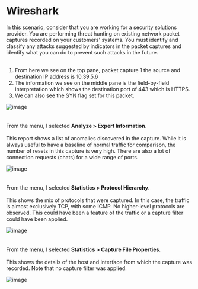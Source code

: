 # Wireshark

In this scenario, consider that you are working for a security solutions provider. You are performing threat hunting on existing network packet captures recorded on your customers' systems. You must identify and classify any attacks suggested by indicators in the packet captures and identify what you can do to prevent such attacks in the future.
<br>
<br>
1. From here we see on the top pane, packet capture 1 the source and destination IP address is 10.39.5.6
2. The information we see on the middle pane is the field-by-field interpretation which shows the destination port of 443 which is HTTPS. 
3. We can also see the SYN flag set for this packet. 

![image](https://github.com/itzyezz/Wireshark/assets/105263523/f2a7eab2-7df5-4d39-83f2-e10f959802e7)
<br>
<br>
<br>
From the menu, I selected **Analyze > Expert Information**.
<br>
<br>
This report shows a list of anomalies discovered in the capture. While it is always useful to have a baseline of normal traffic for comparison, the number of resets in this capture is very high. There are also a lot of connection requests (chats) for a wide range of ports.

![image](https://github.com/itzyezz/Wireshark/assets/105263523/f1b71d1a-1dd2-4fa0-99bc-3b31352e9f05)
<br>
<br>
<br>
From the menu, I selected **Statistics > Protocol Hierarchy**.
<br>
<br>
This shows the mix of protocols that were captured. In this case, the traffic is almost exclusively TCP, with some ICMP. No higher-level protocols are observed. This could have been a feature of the traffic or a capture filter could have been applied.

![image](https://github.com/itzyezz/Wireshark/assets/105263523/a8ebd6cb-39ea-43c7-af72-b887c63aeb44)
<br>
<br>
<br>
From the menu, I selected **Statistics > Capture File Properties**.
<br>
<br>
This shows the details of the host and interface from which the capture was recorded. Note that no capture filter was applied.

![image](https://github.com/itzyezz/Wireshark/assets/105263523/2f348ab6-8ffa-45d9-afb8-bac85f66881a)
